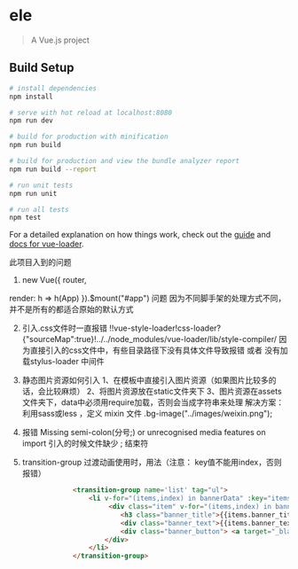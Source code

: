 # ele

> A Vue.js project

## Build Setup

``` bash
# install dependencies
npm install

# serve with hot reload at localhost:8080
npm run dev

# build for production with minification
npm run build

# build for production and view the bundle analyzer report
npm run build --report

# run unit tests
npm run unit

# run all tests
npm test
```

For a detailed explanation on how things work, check out the [guide](http://vuejs-templates.github.io/webpack/) and [docs for vue-loader](http://vuejs.github.io/vue-loader).


此项目入到的问题
1. new Vue({
  router,

  render: h => h(App)
}).$mount("#app")  问题
因为不同脚手架的处理方式不同，并不是所有的都适合原始的默认方式

2. 引入.css文件时一直报错   !!vue-style-loader!css-loader?{"sourceMap":true}!../../node_modules/vue-loader/lib/style-compiler/
因为直接引入的css文件中，有些目录路径下没有具体文件导致报错
或者 没有加载stylus-loader 中间件

3. 静态图片资源如何引入
  1、在模板中直接引入图片资源（如果图片比较多的话，会比较麻烦）
  2、将图片资源放在static文件夹下
  3、图片资源在assets文件夹下，data中必须用require加载，否则会当成字符串来处理
  解决方案： 利用sass或less ，定义 mixin 文件
            .bg-image("../images/weixin.png");

4. 报错 Missing semi-colon(分号;) or unrecognised media features on import
   引入的时候文件缺少 ; 结束符

5. transition-group 过渡动画使用时，用法（注意： key值不能用index，否则报错）
```html
                <transition-group name='list' tag="ul">
                    <li v-for="(items,index) in bannerData" :key="items.banner_title" v-show="curpage == index">
                         <div class="item" v-for="(items,index) in bannerData" :key="index" v-show="curpage == index">
                            <h3 class="banner_title">{{items.banner_title}}</h3>
                            <div class="banner_text">{{items.banner_text}}</div>
                            <div class="banner_button"> <a target="_blank" title="详细咨询">{{items.banner_button}}</a> </div>
                        </div>
                    </li>
                </transition-group>
```
